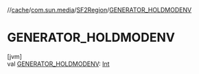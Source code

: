 //[cache](../../../index.md)/[com.sun.media](../index.md)/[SF2Region](index.md)/[GENERATOR_HOLDMODENV](-g-e-n-e-r-a-t-o-r_-h-o-l-d-m-o-d-e-n-v.md)

# GENERATOR_HOLDMODENV

[jvm]\
val [GENERATOR_HOLDMODENV](-g-e-n-e-r-a-t-o-r_-h-o-l-d-m-o-d-e-n-v.md): [Int](https://kotlinlang.org/api/latest/jvm/stdlib/kotlin/-int/index.html)
